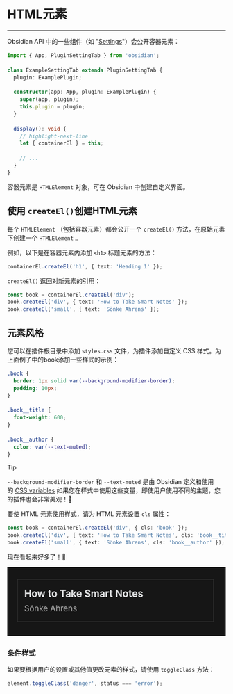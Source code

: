 <!--
 * @Author: Raistlind johnd0712@gmail.com
 * @Date: 2024-01-18 10:18:00
 * @LastEditors: Raistlind
 * @LastEditTime: 2024-01-18 10:18:00
 * @Description:
-->

# HTML元素

---

Obsidian API 中的一些组件（如 "[Settings](https://docs.obsidian.md/Plugins/User+interface/Settings)"）会公开容器元素：

```ts
import { App, PluginSettingTab } from 'obsidian';

class ExampleSettingTab extends PluginSettingTab {
  plugin: ExamplePlugin;

  constructor(app: App, plugin: ExamplePlugin) {
    super(app, plugin);
    this.plugin = plugin;
  }

  display(): void {
    // highlight-next-line
    let { containerEl } = this;

    // ...
  }
}
```

容器元素是 `HTMLElement` 对象，可在 Obsidian 中创建自定义界面。

## 使用 `createEl()`创建HTML元素

每个 `HTMLElement` （包括容器元素）都会公开一个 `createEl()` 方法，在原始元素下创建一个 `HTMLElement` 。

例如，以下是在容器元素内添加 `<h1>` 标题元素的方法：

```ts
containerEl.createEl('h1', { text: 'Heading 1' });
```

`createEl()` 返回对新元素的引用：

```ts
const book = containerEl.createEl('div');
book.createEl('div', { text: 'How to Take Smart Notes' });
book.createEl('small', { text: 'Sönke Ahrens' });
```

## 元素风格

您可以在插件根目录中添加 `styles.css` 文件，为插件添加自定义 CSS 样式。为上面例子中的book添加一些样式的示例：

```css
.book {
  border: 1px solid var(--background-modifier-border);
  padding: 10px;
}

.book__title {
  font-weight: 600;
}

.book__author {
  color: var(--text-muted);
}
```

> [!TIP]
>
> `--background-modifier-border` 和 `--text-muted` 是由 Obsidian 定义和使用的 [CSS variables](https://developer.mozilla.org/en-US/docs/Web/CSS/Using_CSS_custom_properties) 如果您在样式中使用这些变量，即使用户使用不同的主题，您的插件也会非常美观！🌈

要使 HTML 元素使用样式，请为 HTML 元素设置 `cls` 属性：

```ts
const book = containerEl.createEl('div', { cls: 'book' });
book.createEl('div', { text: 'How to Take Smart Notes', cls: 'book__title' });
book.createEl('small', { text: 'Sönke Ahrens', cls: 'book__author' });
```

现在看起来好多了！🎉

![HTML元素示例](/images/HTML元素.png)

### 条件样式

如果要根据用户的设置或其他值更改元素的样式，请使用 `toggleClass` 方法：

```ts
element.toggleClass('danger', status === 'error');
```
